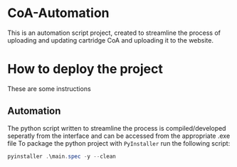 # CoA-Automation
This is an automation script project, created to streamline the process of uploading and updating cartridge CoA and uploading it to the website.


# How to deploy the project
These are some instructions




## Automation
The python script written to streamline the process is compiled/developed seperatly from the interface and can be accessed from the appropriate .exe file
To package the python project with `PyInstaller` run the following script:

```powershell
pyinstaller .\main.spec -y --clean
```
